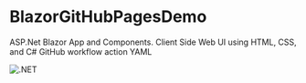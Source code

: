 # BlazorGitHubPagesDemo
ASP.Net Blazor App and Components. Client Side Web UI using HTML, CSS, and C# GitHub workflow action YAML

![.NET](https://github.com/asiakay/BlazorGitHubPagesDemo/workflows/.NET/badge.svg)
